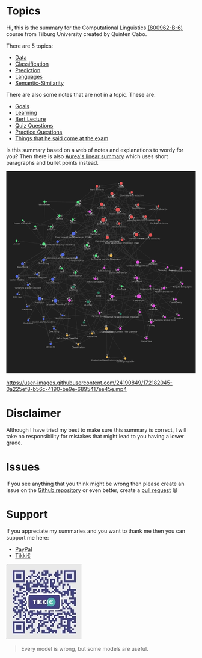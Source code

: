 # Topics 
Hi, this is the summary for the Computational Linguistics  [(800962-B-6)](https://uvt.osiris-student.nl/#/onderwijscatalogus/extern/examenprogramma/16322/8B218-2021?taal=en) course from Tilburg University created by Quinten Cabo. 

There are 5 topics:

- [Data](Data.md)
- [Classification](Classification.md)
- [Prediction](Prediction.md)
- [Languages](Languages.md)
- [Semantic-Similarity](Semantic-Similarity.md)

There are also some notes that are not in a topic. These are:

- [Goals](Goals.md)
- [Learning](Learning.md)
- [Bert Lecture](Other/Bert%20Lecture.md)
- [Quiz Questions](Other/Quiz%20Questions.md)
- [Practice Questions](Other/Practice%20Questions.md)
- [Things that he said come at the exam](Other/Things%20that%20he%20said%20come%20at%20the%20exam.md)

Is this summary based on a web of notes and explanations to wordy for you? Then there is also [Aurea's linear summary](Other/Computational-Linguistics-Aurea.pdf) which uses  short paragraphs and bullet points instead. 

![network](network.png)



https://user-images.githubusercontent.com/24190849/172182045-0a225ef8-b56c-4190-be9e-6895417ee45e.mp4



# Disclaimer 
Although I have tried my best to make sure this summary is correct, I will take no responsibility for mistakes that might lead to you having a lower grade. 

# Issues 
If you see anything that you think might be wrong then please create an issue on the [Github repository](https://github.com/tintin10q/computational-linguistics-summary) or even better, create a [pull request](https://www.dataschool.io/how-to-contribute-on-github/) 😄 

# Support
If you appreciate my summaries and you want to thank me then you can support me
here: 

- [PayPal](https://www.paypal.me/quintencabo)
- [Tikki€](https://tikkie.me/pay/c3cp0dcfd8mautn8ud79)


![Tikkie qr code valid till around 18 june](tikki.png)

>Every model is wrong, but some models are useful.
